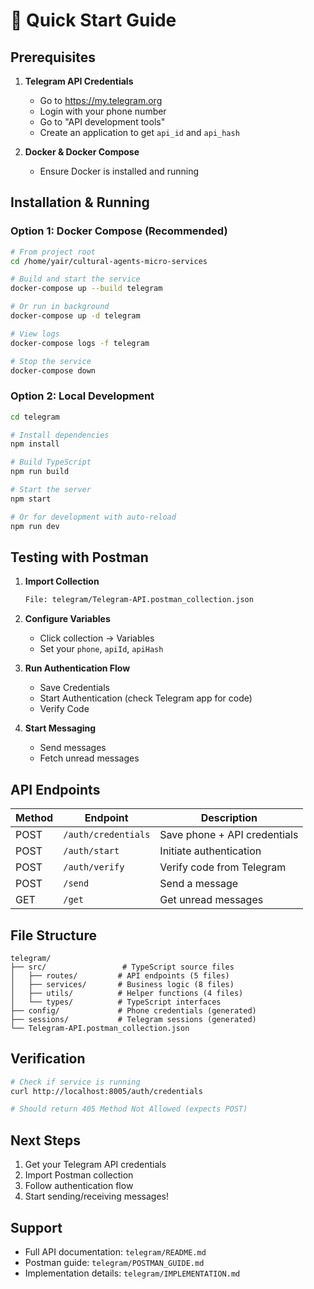 # 🚀 Quick Start Guide

## Prerequisites

1. **Telegram API Credentials**
   - Go to https://my.telegram.org
   - Login with your phone number
   - Go to "API development tools"
   - Create an application to get `api_id` and `api_hash`

2. **Docker & Docker Compose**
   - Ensure Docker is installed and running

## Installation & Running

### Option 1: Docker Compose (Recommended)

```bash
# From project root
cd /home/yair/cultural-agents-micro-services

# Build and start the service
docker-compose up --build telegram

# Or run in background
docker-compose up -d telegram

# View logs
docker-compose logs -f telegram

# Stop the service
docker-compose down
```

### Option 2: Local Development

```bash
cd telegram

# Install dependencies
npm install

# Build TypeScript
npm run build

# Start the server
npm start

# Or for development with auto-reload
npm run dev
```

## Testing with Postman

1. **Import Collection**
   ```bash
   File: telegram/Telegram-API.postman_collection.json
   ```

2. **Configure Variables**
   - Click collection → Variables
   - Set your `phone`, `apiId`, `apiHash`

3. **Run Authentication Flow**
   - Save Credentials
   - Start Authentication (check Telegram app for code)
   - Verify Code

4. **Start Messaging**
   - Send messages
   - Fetch unread messages

## API Endpoints

| Method | Endpoint | Description |
|--------|----------|-------------|
| POST | `/auth/credentials` | Save phone + API credentials |
| POST | `/auth/start` | Initiate authentication |
| POST | `/auth/verify` | Verify code from Telegram |
| POST | `/send` | Send a message |
| GET | `/get` | Get unread messages |

## File Structure

```
telegram/
├── src/                 # TypeScript source files
│   ├── routes/         # API endpoints (5 files)
│   ├── services/       # Business logic (8 files)
│   ├── utils/          # Helper functions (4 files)
│   └── types/          # TypeScript interfaces
├── config/             # Phone credentials (generated)
├── sessions/           # Telegram sessions (generated)
└── Telegram-API.postman_collection.json
```

## Verification

```bash
# Check if service is running
curl http://localhost:8005/auth/credentials

# Should return 405 Method Not Allowed (expects POST)
```

## Next Steps

1. Get your Telegram API credentials
2. Import Postman collection
3. Follow authentication flow
4. Start sending/receiving messages!

## Support

- Full API documentation: `telegram/README.md`
- Postman guide: `telegram/POSTMAN_GUIDE.md`
- Implementation details: `telegram/IMPLEMENTATION.md`

